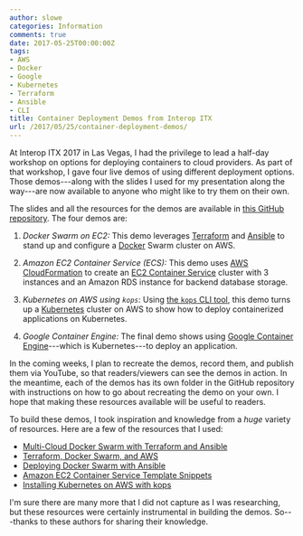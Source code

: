 ```yaml
---
author: slowe
categories: Information
comments: true
date: 2017-05-25T00:00:00Z
tags:
- AWS
- Docker
- Google
- Kubernetes
- Terraform
- Ansible
- CLI
title: Container Deployment Demos from Interop ITX
url: /2017/05/25/container-deployment-demos/
---
```


At Interop ITX 2017 in Las Vegas, I had the privilege to lead a half-day workshop on options for deploying containers to cloud providers. As part of that workshop, I gave four live demos of using different deployment options. Those demos---along with the slides I used for my presentation along the way---are now available to anyone who might like to try them on their own.

The slides and all the resources for the demos are available in [this GitHub repository][link-6]. The four demos are:

1. _Docker Swarm on EC2:_ This demo leverages [Terraform][link-7] and [Ansible][link-8] to stand up and configure a [Docker][link-9] Swarm cluster on AWS.

2. _Amazon EC2 Container Service (ECS):_ This demo uses [AWS CloudFormation][link-10] to create an [EC2 Container Service][link-11] cluster with 3 instances and an Amazon RDS instance for backend database storage.

3. _Kubernetes on AWS using `kops`_: Using [the `kops` CLI tool][link-12], this demo turns up a [Kubernetes][link-13] cluster on AWS to show how to deploy containerized applications on Kubernetes.

4. _Google Container Engine:_ The final demo shows using [Google Container Engine][link-14]---which is Kubernetes---to deploy an application.

In the coming weeks, I plan to recreate the demos, record them, and publish them via YouTube, so that readers/viewers can see the demos in action. In the meantime, each of the demos has its own folder in the GitHub repository with instructions on how to go about recreating the demo on your own. I hope that making these resources available will be useful to readers.

To build these demos, I took inspiration and knowledge from a _huge_ variety of resources. Here are a few of the resources that I used:

* [Multi-Cloud Docker Swarm with Terraform and Ansible][link-1]
* [Terraform, Docker Swarm, and AWS][link-2]
* [Deploying Docker Swarm with Ansible][link-3]
* [Amazon EC2 Container Service Template Snippets][link-4]
* [Installing Kubernetes on AWS with kops][link-5]

I'm sure there are many more that I did not capture as I was researching, but these resources were certainly instrumental in building the demos. So---thanks to these authors for sharing their knowledge.



[link-1]: https://rsmitty.github.io/Multi-Cloud-Swarm/
[link-2]: http://ngerakines.me/2016/11/20/terraform_docker_swarm_and_aws/
[link-3]: http://thisendout.com/2016/09/13/deploying-docker-swarm-with-ansible/
[link-4]: http://docs.aws.amazon.com/AWSCloudFormation/latest/UserGuide/quickref-ecs.html
[link-5]: http://kubernetes.io/docs/getting-started-guides/kops/
[link-6]: https://github.com/lowescott/2017-itx-container-workshop
[link-7]: https://www.terraform.io/
[link-8]: https://www.ansible.com/
[link-9]: https://www.docker.com/
[link-10]: https://aws.amazon.com/cloudformation/
[link-11]: https://aws.amazon.com/ecs/
[link-12]: https://github.com/kubernetes/kops
[link-13]: https://kubernetes.io/
[link-14]: https://cloud.google.com/container-engine/
